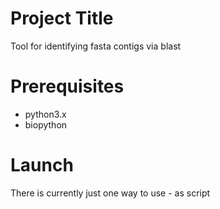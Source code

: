 # Project Title
Tool for identifying fasta contigs via blast


# Prerequisites
- python3.x
- biopython


# Launch
There is currently just one way to use - as script